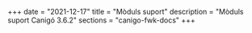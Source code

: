 +++
date        = "2021-12-17"
title       = "Mòduls suport"
description = "Mòduls suport Canigó 3.6.2"
sections    = "canigo-fwk-docs"
+++